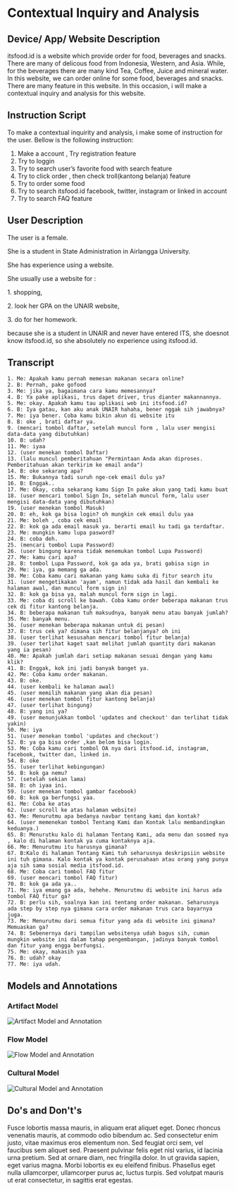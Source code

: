 # Contextual Inquiry and Analysis
## Device/ App/ Website Description
itsfood.id is a website which provide order for food, beverages and snacks. There are many of delicous food from Indonesia, Western, and Asia. While, for the beverages there are many kind Tea, Coffee, Juice and mineral water. In this website, we can order online  for some food, beverages and snacks. There are many feature in this website. In this occasion, i will make a contextual inquiry and analysis for this website.
## Instruction Script
To make a contextual inquirity and analysis, i make some of instruction for the user. Bellow is the following instruction:
1.	Make a account , Try registration feature
2.	Try to loggin
3.	Try to search user’s favorite food with search feature
4.	Try to click order , then check troll(kantong belanja) feature
5.	Try to order some food
6.	Try to search itsfood.id facebook, twitter, instagram or linked in account
7.	Try to search FAQ feature 

## User Description
<p>The user is a female. </p>
<p>She is a student in State Administration in Airlangga University.</p>
<p>She has experience using a website. </p>
<p>She usually use a website for :</p>
   <p> 1. shopping, </p>
    <p>2. look her GPA on the UNAIR website,</p>
    <p>3. do for her homework.</p>
<p>because she is a student in UNAIR and never have entered ITS, she doesnot know itsfood.id, so she absolutely no experience using itsfood.id. </p>
    
## Transcript
```
1. Me: Apakah kamu pernah memesan makanan secara online?
2. B: Pernah, pake gofood
3. Me: jika ya, bagaimana cara kamu memesannya?
4. B: Ya pake aplikasi, trus dapet driver, trus dianter makannannya.
5. Me: okay. Apakah kamu tau aplikasi web ini itsfood.id?
6. B: Iya gatau, kan aku anak UNAIR hahaha, bener nggak sih jawabnya?
7. Me: iya bener. Coba kamu bikin akun di website itu
8. B: oke , brati daftar ya.
9. (mencari tombol daftar, setelah muncul form , lalu user mengisi data-data yang dibutuhkan)
10. B: udah?
11. Me: iyaa
12. (user menekan tombol Daftar)
13. (lalu muncul pemberitahuan "Permintaan Anda akan diproses. Pemberitahuan akan terkirim ke email anda")
14. B: oke sekarang apa?
15. Me: Bukannya tadi suruh nge-cek email dulu ya?
16. B: Enggak..
17. Me: Okay, coba sekarang kamu Sign In pake akun yang tadi kamu buat
18. (user mencari tombol Sign In, setelah muncul form, lalu user mengisi data-data yang dibutuhkan)
19. (user menekan tombol Masuk)
20. B: eh, kok ga bisa login? oh mungkin cek email dulu yaa
21. Me: boleh , coba cek email
22. B: kok ga ada email masuk ya. berarti email ku tadi ga terdaftar.
23. Me: mungkin kamu lupa pasword?
24. B: coba deh. 
25. (mencari tombol Lupa Password)
26. (user bingung karena tidak menemukan tombol Lupa Password)
27. Me: kamu cari apa?
28. B: tombol Lupa Password, kok ga ada ya, brati gabisa sign in
29. Me: iya, ga memang ga ada.
30. Me: Coba kamu cari makanan yang kamu suka di fitur search itu
31. (user mengetikakan 'ayam', namun tidak ada hasil dan kembali ke halaman awal, dan muncul form sign in)
32. B: kok ga bisa ya, malah muncul form sign in lagi.
33. Me: coba di scroll ke bawah. Coba kamu order beberapa makanan trus cek di fitur kantong belanja.
34. B: beberapa makanan tuh maksudnya, banyak menu atau banyak jumlah?
35. Me: banyak menu.
36. (user menekan beberapa makanan untuk di pesan)
37. B: trus cek ya? dimana sih fitur belanjanya? oh ini
38. (user terlihat kesusahan mencari tombol fitur belanja)
39. (user terlihat kaget saat melihat jumlah quantity dari makanan yang ia pesan)
40. Me: Apakah jumlah dari setiap makanan sesuai dengan yang kamu klik?
41. B: Enggak, kok ini jadi banyak banget ya.
42. Me: Coba kamu order makanan.
43. B: oke.
44. (user kembali ke halaman awal)
45. (user memilih makanan yang akan dia pesan)
46. (user menekan tombol fitur kantong belanja)
47. (user terlihat bingung)
48. B: yang ini ya? 
49. (user menunjukkan tombol 'updates and checkout' dan terlihat tidak yakin)
50. Me: iya
51. (user menekan tombol 'updates and checkout')
52. B: ya ga bisa order ,kan belom bisa login.
53. Me: Coba kamu cari tombol OA nya dari itsfood.id, instagram, facebook, twitter dan, linked in.
54. B: oke
55. (user terlihat kebingungan)
56. B: kok ga nemu?
57. (setelah sekian lama)
58. B: oh iyaa ini.
59. (user menekan tombol gambar facebook)
60. B: kok ga berfungsi yaa.
61. Me: Coba ke atas
62. (user scroll ke atas halaman website)
63. Me: Menurutmu apa bedanya navbar tentang kami dan kontak?
64. (user memenekan tombol Tentang Kami dan Kontak lalu membandingkan keduanya.)
65. B: Menurutku kalo di halaman Tentang Kami, ada menu dan sosmed nya , kalo di halaman kontak ya cuma kontaknya aja.
66. Me: Menurutmu itu harusnya gimana?
67. B:Kalo di halaman Tentang Kami tuh seharusnya deskripsiin website ini tuh gimana. Kalo kontak ya kontak perusahaan atau orang yang punya aja sih sama sosial media itsfood.id.
68. Me: Coba cari tombol FAQ fitur
69. (user mencari tombol FAQ fitur)
70. B: kok ga ada ya..
71. Me: iya emang ga ada, hehehe. Menurutmu di website ini harus ada tombol FAQ fitur ga?
72. B: perlu sih, soalnya kan ini tentang order makanan. Seharusnya ada step by step nya gimana cara order makanan trus cara bayarnya juga.
73. Me: Menurutmu dari semua fitur yang ada di website ini gimana? Memuaskan ga?
74. B: Sebenernya dari tampilan websitenya udah bagus sih, cuman mungkin website ini dalam tahap pengembangan, jadinya banyak tombol dan fitur yang engga berfungsi.
75. Me: okay, makasih yaa
76. B: udah? okay
77. Me: iya udah.
```
## Models and Annotations
### Artifact Model
![Artifact Model and Annotation](https://picsum.photos/400/300/?random)
### Flow Model
![Flow Model and Annotation](https://picsum.photos/400/300/?random)
### Cultural Model
![Cultural Model and Annotation](https://picsum.photos/400/300/?random)
## Do's and Don't's
Fusce lobortis massa mauris, in aliquam erat aliquet eget. Donec rhoncus venenatis mauris, at commodo odio bibendum ac. Sed consectetur enim justo, vitae maximus eros elementum non. Sed feugiat orci sem, vel faucibus sem aliquet sed. Praesent pulvinar felis eget nisl varius, id lacinia urna pretium. Sed at ornare diam, nec fringilla dolor. In ut gravida sapien, eget varius magna. Morbi lobortis ex eu eleifend finibus. Phasellus eget nulla ullamcorper, ullamcorper purus ac, luctus turpis. Sed volutpat mauris ut erat consectetur, in sagittis erat egestas.

